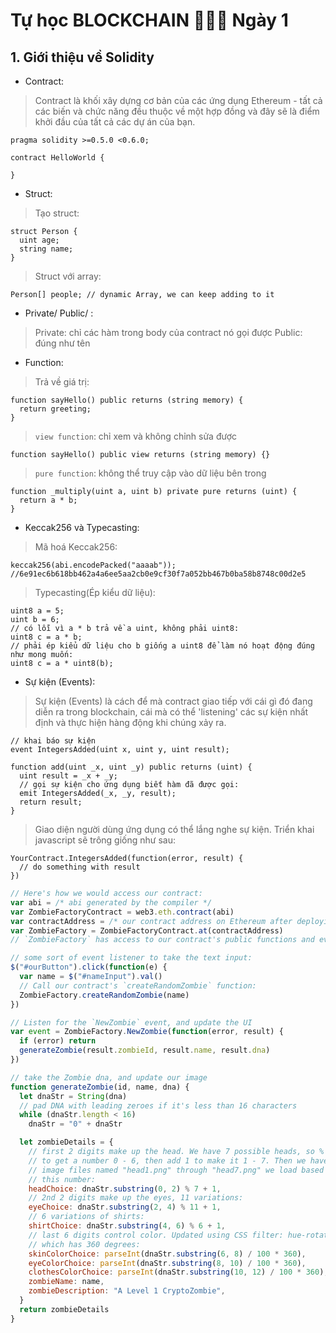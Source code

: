 # Tự học BLOCKCHAIN 🚂🚂🚂 Ngày 1

## 1. Giới thiệu về Solidity
* Contract:

> Contract là khối xây dựng cơ bản của các ứng dụng Ethereum - tất cả các biến và chức năng đều thuộc về một hợp đồng và đây sẽ là điểm khởi đầu của tất cả các dự án của bạn. 

```
pragma solidity >=0.5.0 <0.6.0;

contract HelloWorld {

}
```

* Struct:

> Tạo struct:
```
struct Person {
  uint age;
  string name;
}
```

> Struct với array:
```
Person[] people; // dynamic Array, we can keep adding to it
```

* Private/ Public/ :

> Private: chỉ các hàm trong body của contract nó gọi được
> Public: đúng như tên


* Function:

> Trả về giá trị:
```
function sayHello() public returns (string memory) {
  return greeting;
}

```

> `view function`: chỉ xem và không chỉnh sửa được
```
function sayHello() public view returns (string memory) {}
```

> `pure function`: không thể truy cập vào dữ liệu bên trong

```
function _multiply(uint a, uint b) private pure returns (uint) {
  return a * b;
}
```

* Keccak256 và Typecasting:

> Mã hoá Keccak256:
```
keccak256(abi.encodePacked("aaaab"));
//6e91ec6b618bb462a4a6ee5aa2cb0e9cf30f7a052bb467b0ba58b8748c00d2e5
```

> Typecasting(Ép kiểu dữ liệu):
```
uint8 a = 5;
uint b = 6;
// có lỗi vì a * b trả về a uint, không phải uint8:
uint8 c = a * b;
// phải ép kiểu dữ liệu cho b giống a uint8 để làm nó hoạt động đúng như mong muốn:
uint8 c = a * uint8(b);
```

* Sự kiện (Events):

> Sự kiện (Events) là cách để mà contract giao tiếp với cái gì đó đang diễn ra trong blockchain, cái mà có thể 'listening' các sự kiện nhất định và thực hiện hàng động khi chúng xảy ra.

```
// khai báo sự kiện
event IntegersAdded(uint x, uint y, uint result);

function add(uint _x, uint _y) public returns (uint) {
  uint result = _x + _y;
  // gọi sự kiện cho ứng dụng biết hàm đã được gọi:
  emit IntegersAdded(_x, _y, result);
  return result;
}
``` 

> Giao diện người dùng ứng dụng có thể lắng nghe sự kiện. Triển khai javascript sẽ trông giống như sau:
```
YourContract.IntegersAdded(function(error, result) {
  // do something with result
})
```

```javascript
// Here's how we would access our contract:
var abi = /* abi generated by the compiler */
var ZombieFactoryContract = web3.eth.contract(abi)
var contractAddress = /* our contract address on Ethereum after deploying */
var ZombieFactory = ZombieFactoryContract.at(contractAddress)
// `ZombieFactory` has access to our contract's public functions and events

// some sort of event listener to take the text input:
$("#ourButton").click(function(e) {
  var name = $("#nameInput").val()
  // Call our contract's `createRandomZombie` function:
  ZombieFactory.createRandomZombie(name)
})

// Listen for the `NewZombie` event, and update the UI
var event = ZombieFactory.NewZombie(function(error, result) {
  if (error) return
  generateZombie(result.zombieId, result.name, result.dna)
})

// take the Zombie dna, and update our image
function generateZombie(id, name, dna) {
  let dnaStr = String(dna)
  // pad DNA with leading zeroes if it's less than 16 characters
  while (dnaStr.length < 16)
    dnaStr = "0" + dnaStr

  let zombieDetails = {
    // first 2 digits make up the head. We have 7 possible heads, so % 7
    // to get a number 0 - 6, then add 1 to make it 1 - 7. Then we have 7
    // image files named "head1.png" through "head7.png" we load based on
    // this number:
    headChoice: dnaStr.substring(0, 2) % 7 + 1,
    // 2nd 2 digits make up the eyes, 11 variations:
    eyeChoice: dnaStr.substring(2, 4) % 11 + 1,
    // 6 variations of shirts:
    shirtChoice: dnaStr.substring(4, 6) % 6 + 1,
    // last 6 digits control color. Updated using CSS filter: hue-rotate
    // which has 360 degrees:
    skinColorChoice: parseInt(dnaStr.substring(6, 8) / 100 * 360),
    eyeColorChoice: parseInt(dnaStr.substring(8, 10) / 100 * 360),
    clothesColorChoice: parseInt(dnaStr.substring(10, 12) / 100 * 360),
    zombieName: name,
    zombieDescription: "A Level 1 CryptoZombie",
  }
  return zombieDetails
}
```
